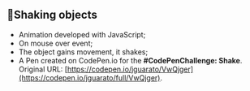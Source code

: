 ## 🥤Shaking objects

* Animation developed with JavaScript;
* On mouse over event;
* The object gains movement, it shakes;
* A Pen created on CodePen.io for the <strong>#CodePenChallenge: Shake</strong>. Original URL: [https://codepen.io/jguarato/VwQjger](https://codepen.io/jguarato/full/VwQjger).

